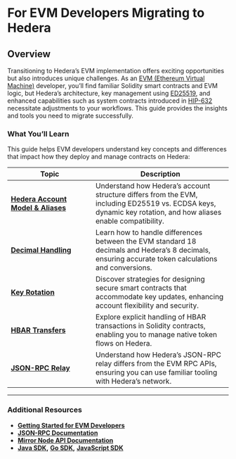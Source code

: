 # For EVM Developers Migrating to Hedera

## **Overview**

Transitioning to Hedera’s EVM implementation offers exciting opportunities but also introduces unique challenges. As an [EVM (Ethereum Virtual Machine)](../../../../support-and-community/glossary.md#ethereum-virtual-machine-evm) developer, you’ll find familiar Solidity smart contracts and EVM logic, but Hedera’s architecture, key management using [ED25519](../../../../support-and-community/glossary.md#ed25519), and enhanced capabilities such as system contracts introduced in [HIP-632](https://hips.hedera.com/hip/hip-632) necessitate adjustments to your workflows. This guide provides the insights and tools you need to migrate successfully.

### **What You’ll Learn**

This guide helps EVM developers understand key concepts and differences that impact how they deploy and manage contracts on Hedera:

<table><thead><tr><th width="177">Topic</th><th>Description</th></tr></thead><tbody><tr><td><a href="accounts-signature-verification-and-keys-ecdsa-vs.-ed25519.md#understanding-account-models-and-aliases"><strong>Hedera Account Model &#x26; Aliases</strong></a></td><td>Understand how Hedera’s account structure differs from the EVM, including ED25519 vs. ECDSA keys, dynamic key rotation, and how aliases enable compatibility.</td></tr><tr><td><a href="decimal-handling-8-vs.-18-decimals.md"><strong>Decimal Handling</strong></a></td><td>Learn how to handle differences between the EVM standard 18 decimals and Hedera’s 8 decimals, ensuring accurate token calculations and conversions.</td></tr><tr><td><a href="accounts-signature-verification-and-keys-ecdsa-vs.-ed25519.md#key-rotation-adapting-to-hederas-dynamic-model"><strong>Key Rotation</strong></a></td><td>Discover strategies for designing secure smart contracts that accommodate key updates, enhancing account flexibility and security.</td></tr><tr><td><a href="handling-hbar-transfers-in-contracts.md"><strong>HBAR Transfers</strong></a></td><td>Explore explicit handling of HBAR transactions in Solidity contracts, enabling you to manage native token flows on Hedera.</td></tr><tr><td><a href="json-rpc-relay-and-evm-tooling.md"><strong>JSON-RPC Relay</strong></a></td><td>Understand how Hedera’s JSON-RPC relay differs from the EVM RPC APIs, ensuring you can use familiar tooling with Hedera’s network.</td></tr></tbody></table>

***

### Additional Resources

* [**Getting Started for EVM Developers**](https://docs.hedera.com/hedera/getting-started)
* [**JSON-RPC Documentation**](https://docs.hedera.com/hedera/core-concepts/smart-contracts/json-rpc-relay)
* [**Mirror Node API Documentation**](https://docs.hedera.com/hedera/sdks-and-apis/rest-api)
* [**Java SDK**](https://github.com/hashgraph/hedera-sdk-java)**,** [**Go SDK**](https://github.com/hashgraph/hedera-sdk-go)**,** [**JavaScript SDK**](https://github.com/hashgraph/hedera-sdk-js)
